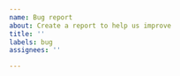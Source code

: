 ```yaml
---
name: Bug report
about: Create a report to help us improve
title: ''
labels: bug
assignees: ''

---
```


<!--Provide details about the bug below after you have made sure you are running the latest release.-->
<!--If relevant, include the skin combination that is causing the issue to occur.-->
